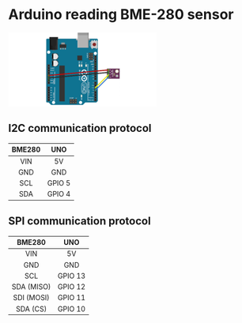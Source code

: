 # Arduino reading BME-280 sensor

![arduino_bme280](.image/arduino_bme280.png)

## I2C communication protocol

BME280 | UNO |
:---: | :---: |
VIN | 5V |
GND | GND |
SCL | GPIO 5 |
SDA | GPIO 4 |

## SPI communication protocol

BME280 | UNO |
:---: | :---: |
VIN | 5V |
GND | GND |
SCL | GPIO 13 |
SDA (MISO) | GPIO 12 |
SDI (MOSI) | GPIO 11 |
SDA (CS) | GPIO 10 |